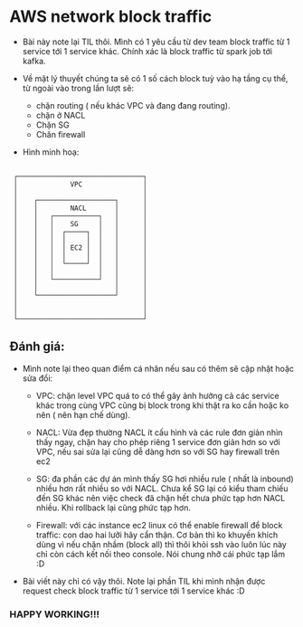# AWS network block traffic

- Bài này note lại TIL thôi. Mình có 1 yêu cầu từ dev team block traffic từ 1 service tới 1 service khác. Chính xác là block traffic từ spark job tới kafka.

- Về mặt lý thuyết chúng ta sẽ có 1 số cách block tuỳ vào hạ tầng cụ thể, từ ngoài vào trong lần lượt sẽ:

  - chặn routing ( nếu khác VPC và đang đang routing).
  - chặn ở NACL
  - Chặn SG
  - Chăn firewall

- Hình minh hoạ:

```linenums="1"

 ┌───────────────────────────────┐
 │             VPC               │
 │                               │
 │    ┌───────────────────┐      │
 │    │        NACL       │      │
 │    │   ┌───────────┐   │      │
 │    │   │    SG     │   │      │
 │    │   │  ┌─────┐  │   │      │
 │    │   │  │     │  │   │      │
 │    │   │  │ EC2 │  │   │      │
 │    │   │  │     │  │   │      │
 │    │   │  └─────┘  │   │      │
 │    │   │           │   │      │
 │    │   └───────────┘   │      │
 │    │                   │      │
 │    └───────────────────┘      │
 │                               │
 │                               │
 └───────────────────────────────┘

```

## Đánh giá:

- Mình note lại theo quan điểm cá nhân nếu sau có thêm sẽ cập nhật hoặc sửa đổi:

  - VPC: chặn level VPC quá to có thể gây ảnh hưởng cả các service khác trong cùng VPC cũng bị block trong khi thật ra ko cần hoặc ko nên ( nên hạn chế dùng).

  - NACL: Vừa đẹp thường NACL ít cấu hình và các rule đơn giản nhìn thấy ngay, chặn hay cho phép riêng 1 service đơn giản hơn so với VPC, nếu sai sửa lại cũng dễ dàng hơn so với SG hay firewall trên ec2

  - SG: đa phần các dự án mình thấy SG hơi nhiều rule ( nhất là inbound) nhiều hơn rất nhiều so với NACL. Chưa kể SG lại có kiểu tham chiếu đến SG khác nên việc check đã chặn hết chưa phức tạp hơn NACL nhiều. Khi rollback lại cũng phức tạp hơn.

  - Firewall: với các instance ec2 linux có thể enable firewall để block traffic: con dao hai lưỡi hãy cẩn thận. Cơ bản thì ko khuyến khích dùng vì nếu chặn nhầm (block all) thì thôi khỏi ssh vào luôn lúc này chỉ còn cách kết nối theo console. Nói chung nhỡ cái phức tạp lắm :D

- Bài viết này chỉ có vậy thôi. Note lại phần TIL khi mình nhận được request check block traffic từ 1 service tới 1 service khác :D

### HAPPY WORKING!!!
